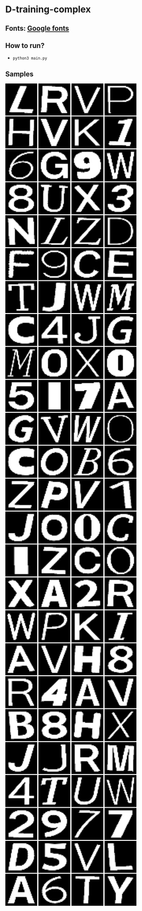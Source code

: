 # D-training-complex
## Fonts: [Google fonts](https://fonts.google.com/)

## How to run?
 - `python3 main.py`

## Samples

<img src="./data/Sample012/L_12_Source Sans Pro.png" width="100">
<img src="./data/Sample018/R_85_Archivo.png" width="100">
<img src="./data/Sample022/V_63_Catamaran.png" width="100">
<img src="./data/Sample016/P_19_Manrope.png" width="100">
<img src="./data/Sample008/H_59_DM Sans.png" width="100">
<img src="./data/Sample022/V_27_Mulish.png" width="100">
<img src="./data/Sample011/K_98_Darker Grotesque.png" width="100">
<img src="./data/Sample028/1_34_Source Sans Pro.png" width="100">
<img src="./data/Sample033/6_93_Roboto Mono.png" width="100">
<img src="./data/Sample007/G_68_DM Sans.png" width="100">
<img src="./data/Sample036/9_57_Alfa Slab One.png" width="100">
<img src="./data/Sample023/W_54_Hind Madurai.png" width="100">
<img src="./data/Sample035/8_50_DM Sans.png" width="100">
<img src="./data/Sample021/U_17_IBM Plex Serif.png" width="100">
<img src="./data/Sample024/X_5_Catamaran.png" width="100">
<img src="./data/Sample030/3_56_Roboto Mono.png" width="100">
<img src="./data/Sample014/N_45_Mulish.png" width="100">
<img src="./data/Sample012/L_61_Libre Caslon Text.png" width="100">
<img src="./data/Sample026/Z_78_NanumMyeongjo.png" width="100">
<img src="./data/Sample004/D_69_Source Sans Pro.png" width="100">
<img src="./data/Sample006/F_22_Pangolin.png" width="100">
<img src="./data/Sample036/9_4_Manrope.png" width="100">
<img src="./data/Sample003/C_70_Work Sans.png" width="100">
<img src="./data/Sample005/E_72_Work Sans.png" width="100">
<img src="./data/Sample020/T_73_IBM Plex Serif.png" width="100">
<img src="./data/Sample010/J_97_Open Sans.png" width="100">
<img src="./data/Sample023/W_62_Catamaran.png" width="100">
<img src="./data/Sample013/M_34_IBM Plex Serif.png" width="100">
<img src="./data/Sample003/C_19_Kanit.png" width="100">
<img src="./data/Sample031/4_60_DM Sans.png" width="100">
<img src="./data/Sample010/J_20_Kiwi Maru.png" width="100">
<img src="./data/Sample007/G_47_Open Sans.png" width="100">
<img src="./data/Sample013/M_16_IBM Plex Serif.png" width="100">
<img src="./data/Sample027/0_98_Mulish.png" width="100">
<img src="./data/Sample024/X_57_Saira Condensed.png" width="100">
<img src="./data/Sample027/0_64_Alfa Slab One.png" width="100">
<img src="./data/Sample032/5_48_DM Sans.png" width="100">
<img src="./data/Sample009/I_28_Signika.png" width="100">
<img src="./data/Sample034/7_99_Kanit.png" width="100">
<img src="./data/Sample001/A_85_DM Sans.png" width="100">
<img src="./data/Sample007/G_26_Source Sans Pro.png" width="100">
<img src="./data/Sample022/V_61_Andada.png" width="100">
<img src="./data/Sample023/W_91_Source Sans Pro.png" width="100">
<img src="./data/Sample015/O_50_IBM Plex Serif.png" width="100">
<img src="./data/Sample003/C_98_Kanit.png" width="100">
<img src="./data/Sample015/O_70_DM Sans.png" width="100">
<img src="./data/Sample002/B_89_Libre Caslon Text.png" width="100">
<img src="./data/Sample033/6_73_Ubuntu.png" width="100">
<img src="./data/Sample026/Z_34_Mulish.png" width="100">
<img src="./data/Sample016/P_48_Work Sans.png" width="100">
<img src="./data/Sample022/V_45_Open Sans.png" width="100">
<img src="./data/Sample028/1_8_Open Sans.png" width="100">
<img src="./data/Sample010/J_83_DM Sans.png" width="100">
<img src="./data/Sample015/O_16_Darker Grotesque.png" width="100">
<img src="./data/Sample027/0_68_Libre Caslon Text.png" width="100">
<img src="./data/Sample003/C_54_Crete Round.png" width="100">
<img src="./data/Sample009/I_0_Saira Condensed.png" width="100">
<img src="./data/Sample026/Z_40_Roboto Mono.png" width="100">
<img src="./data/Sample003/C_79_Darker Grotesque.png" width="100">
<img src="./data/Sample015/O_22_NanumMyeongjo.png" width="100">
<img src="./data/Sample024/X_39_Signika.png" width="100">
<img src="./data/Sample001/A_93_Source Sans Pro.png" width="100">
<img src="./data/Sample029/2_88_Source Sans Pro.png" width="100">
<img src="./data/Sample018/R_62_Mulish.png" width="100">
<img src="./data/Sample023/W_42_Balsamiq Sans.png" width="100">
<img src="./data/Sample016/P_67_Roboto Mono.png" width="100">
<img src="./data/Sample011/K_46_Catamaran.png" width="100">
<img src="./data/Sample009/I_90_IBM Plex Serif.png" width="100">
<img src="./data/Sample001/A_89_Mulish.png" width="100">
<img src="./data/Sample022/V_67_Manrope.png" width="100">
<img src="./data/Sample008/H_12_Kanit.png" width="100">
<img src="./data/Sample035/8_12_Signika.png" width="100">
<img src="./data/Sample018/R_69_Mulish.png" width="100">
<img src="./data/Sample031/4_83_Kanit.png" width="100">
<img src="./data/Sample001/A_1_Oswald.png" width="100">
<img src="./data/Sample022/V_10_Signika.png" width="100">
<img src="./data/Sample002/B_7_Oswald.png" width="100">
<img src="./data/Sample035/8_65_Hind Madurai.png" width="100">
<img src="./data/Sample008/H_6_Fredoka One.png" width="100">
<img src="./data/Sample024/X_63_Kanit.png" width="100">
<img src="./data/Sample010/J_30_Roboto.png" width="100">
<img src="./data/Sample010/J_56_Ubuntu.png" width="100">
<img src="./data/Sample018/R_56_Roboto.png" width="100">
<img src="./data/Sample013/M_53_Darker Grotesque.png" width="100">
<img src="./data/Sample031/4_92_Roboto Mono.png" width="100">
<img src="./data/Sample020/T_20_IBM Plex Serif.png" width="100">
<img src="./data/Sample021/U_2_DM Sans.png" width="100">
<img src="./data/Sample023/W_2_Hind Madurai.png" width="100">
<img src="./data/Sample029/2_28_Manrope.png" width="100">
<img src="./data/Sample036/9_97_Catamaran.png" width="100">
<img src="./data/Sample034/7_0_Ubuntu.png" width="100">
<img src="./data/Sample034/7_34_Oswald.png" width="100">
<img src="./data/Sample004/D_76_Roboto.png" width="100">
<img src="./data/Sample032/5_66_Acme.png" width="100">
<img src="./data/Sample022/V_8_Catamaran.png" width="100">
<img src="./data/Sample012/L_11_Catamaran.png" width="100">
<img src="./data/Sample001/A_68_Open Sans.png" width="100">
<img src="./data/Sample033/6_95_Catamaran.png" width="100">
<img src="./data/Sample020/T_99_Saira Condensed.png" width="100">
<img src="./data/Sample025/Y_55_Roboto Mono.png" width="100">
